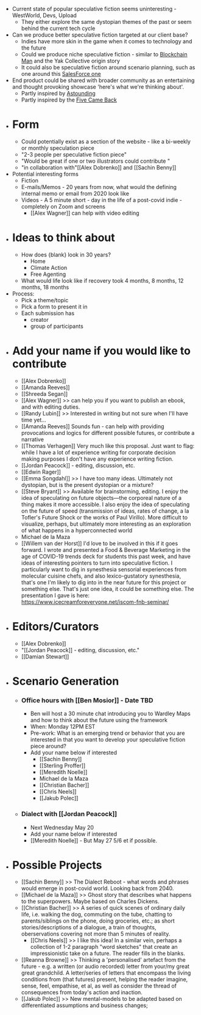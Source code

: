 - Current state of popular speculative fiction seems uninteresting - WestWorld, Devs, Upload
    - They either explore the same dystopian themes of the past  or seem behind the current tech cycle  
- Can we produce better speculative fiction targeted at our client base?
    - Indies have more skin in the game when it comes to technology and the future 
    - Could we produce niche speculative fiction - similar to [Blockchain Man](https://www.ribbonfarm.com/2017/10/10/the-blockchain-man/) and the Yak Collective origin story 
    - It could also be speculative fiction around scenario planning, such as one around this [SalesForce one](https://www.salesforce.com/resources/videos/covid-scenario-planning/)
- End product could be shared with broader community as an entertaining and thought provoking showcase 'here's what we're thinking about'. 
    - Partly inspired by [Astounding](https://www.amazon.com/Astounding-Campbell-Heinlein-Hubbard-Science/dp/006257194X)
    - Partly inspired by the [Five Came Back](https://www.amazon.com/Five-Came-Back-Hollywood-Second/dp/1594204306)
- # Form
    - Could potentially exist as a section of the website - like a bi-weekly or monthly speculation piece
    - "2-3 people per speculative fiction piece"
    - "Would be great if one or two illustrators could contribute "
    - "in collaboration with"[[Alex Dobrenko]] and [[Sachin Benny]]
- Potential interesting forms
    - Fiction 
    - E-mails/Memos - 20 years from now, what would the defining internal memo or email from 2020 look like
    - Videos - A 5 minute short - day in the life of a post-covid indie -  completely on Zoom and screens
        - [[Alex Wagner]] can help with video editing
- # Ideas to think about 
    - How does {blank} look in 30 years? 
        - Home
        - Climate Action
        - Free Agenting
    - What would life look like if recovery took 4 months, 8 months, 12 months, 18 months
- Process: 
    - Pick a theme/topic
    - Pick a form to present it in
    - Each submission has 
        - creator
        - group of participants 
- # Add your name if you would like to contribute
    - [[Alex Dobrenko]]
    - [[Amanda Reeves]]
    - [[Shreeda Segan]]
    - [[Alex Wagner]] >> can help you if you want to publish an ebook, and with editing duties.
    - [[Randy Lubin]] >> Interested in writing but not sure when I'll have time yet...
    - [[Amanda Reeves]] Sounds fun - can help with providing provocations and logics for different possible futures, or contribute a narrative
    - [[Thomas Verhagen]] Very much like this proposal. Just want to flag: while I have a lot of experience writing for corporate decision making purposes I don't have any experience writing fiction.
    - [[Jordan Peacock]] - editing, discussion, etc.
    - [[Edwin Rager]]
    - [[Emma Songdahl]] >> I have too many ideas. Ultimately not dystopian, but is the present dystopian or a mixture?
    - [[Steve Bryant]] >> Available for brainstorming, editing. I enjoy the idea of speculating on future objects—the corporeal nature of a thing makes it more accessible. I also enjoy the idea of speculating on the future of speed (transmission of ideas, rates of change, a la Tofler's Future Shock or the works of Paul Virillo). More difficult to visualize, perhaps, but ultimately more interesting as an exploration of what happens in a hyperconnected world
    - Michael de la Maza
    - [[Willem van der Horst]] I'd love to be involved in this if it goes forward. I wrote and presented a Food & Beverage Marketing in the age of COVID-19  trends deck for students this past week, and have ideas of interesting pointers to turn into speculative fiction. I particularly want to dig in synesthesia sensorial experiences from molecular cuisine chefs, and also lexico-gustatory synesthesia, that's one I'm likely to dig into in the near future for this project or something else. That's just one idea, it could be something else. The presentation I gave is here: https://www.icecreamforeveryone.net/iscom-fnb-seminar/
- # Editors/Curators
    - [[Alex Dobrenko]]
    - "[[Jordan Peacock]] - editing, discussion, etc."
    - [[Damian Stewart]]
- # Scenario Generation
    - ### Office hours with [[Ben Mosior]] - Date TBD
        - Ben will host a 30 minute chat introducing you to Wardley Maps and how to think about the future using the framework
        - When: Monday 12PM EST
        - Pre-work: What is an emerging trend or behavior that you are interested in that you want to develop your speculative fiction piece around? 
        - Add your name below if interested 
            - [[Sachin Benny]]
            - [[Sterling Proffer]]
            - [[Meredith Noelle]]
            - Michael de la Maza
            - [[Christian Bacher]]
            - [[Chris Neels]]
            - [[Jakub Polec]]
    - ### Dialect with [[Jordan Peacock]]
        - Next Wednesday May 20
        - Add your name below if interested
        - [[Meredith Noelle]] - But May 27 5/6 et if possible.
- # Possible Projects 
    - [[Sachin Benny]] >> The Dialect Reboot - what words and phrases would emerge in post-covid world. Looking back from 2040. 
    - [[Michael de la Maza]] >> Ghost story that describes what happens to the superpowers. Maybe based on Charles Dickens.
    - [[Christian Bacher]] >> A series of quick scenes of ordinary daily life, i.e. walking the dog, commuting on the tube, chatting to parents/siblings on the phone, doing groceries, etc.; as short stories/descriptions of a dialogue, a train of thoughts, oberservations covering not more than 5 minutes of reality.
        - [[Chris Neels]] >> I like this idea! In a similar vein, perhaps a collection of 1-2 paragraph "word sketches" that create an impressionistic take on a future. The reader fills in the blanks.
    - [[Reanna Browne]] >> Thinking a 'personalised' artefact from the future - e.g. a written (or audio recorded) letter from your/my great great grandchild. A letter/series of letters that encompass the living conditions from (that futures) present, helping the reader imagine, sense, feel, empathise, et al, as well as consider the thread of consequences from today's action and inaction.  
    - [[Jakub Polec]] >> New mental-models to be adapted based on differentiated assumptions and business changes; 
